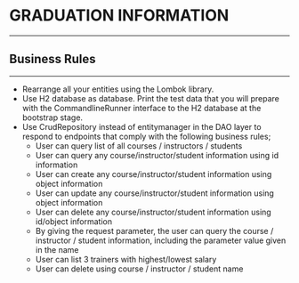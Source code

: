 # GRADUATION INFORMATION
---
## Business Rules
---
* Rearrange all your entities using the Lombok library.
* Use H2 database as database. Print the test data that you will prepare with the CommandlineRunner interface to the H2 database at the bootstrap stage.
* Use CrudRepository instead of entitymanager in the DAO layer to respond to endpoints that comply with the following business rules;
  * User can query list of all courses / instructors / students
  * User can query any course/instructor/student information using id information
  * User can create any course/instructor/student information using object information
  * User can update any course/instructor/student information using object information
  * User can delete any course/instructor/student information using id/object information
  * By giving the request parameter, the user can query the course / instructor / student information, including the parameter value given in the name
  * User can list 3 trainers with highest/lowest salary
  * User can delete using course / instructor / student name
